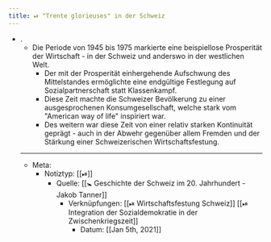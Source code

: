 ```yaml
---
title: ⏯ "Trente glorieuses" in der Schweiz
---
```


- .
	- Die Periode von 1945 bis 1975 markierte eine beispiellose Prosperität der Wirtschaft - in der Schweiz und anderswo in der westlichen Welt.
		- Der mit der Prosperität einhergehende Aufschwung des Mittelstandes ermöglichte eine endgültige Festlegung auf Sozialpartnerschaft statt Klassenkampf.
		- Diese Zeit machte die Schweizer Bevölkerung zu einer ausgesprochenen Konsumgesellschaft, welche stark vom "American way of life" inspiriert war.
		- Des weitern war diese Zeit von einer relativ starken Kontinuität geprägt - auch in der Abwehr gegenüber allem Fremden und der Stärkung einer Schweizerischen Wirtschaftsfestung.
	- ---
	- Meta:
		- Notiztyp: [[⏯]]
			- Quelle: [[🚼 Geschichte der Schweiz im 20. Jahrhundert - Jakob Tanner]]
				- Verknüpfungen: [[⏯ Wirtschaftsfestung Schweiz]] [[⏯ Integration der Sozialdemokratie in der Zwischenkriegszeit]]
					- Datum: [[Jan 5th, 2021]]